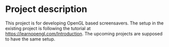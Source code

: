 # Project description

This project is for developing OpenGL based screensavers.
The setup in the existing project is following the tutorial at
https://learnopengl.com/Introduction.
The upcoming projects are supposed to have the same setup.


